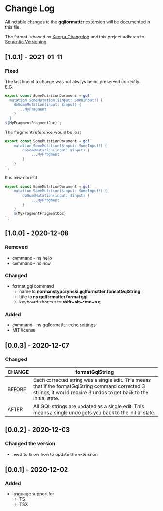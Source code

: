 # Change Log

All notable changes to the __gqlformatter__ extension will be documented in this file.

The format is based on [Keep a Changelog](http://keepachangelog.com/) and this project adheres to [Semantic Versioning](http://semver.org/).


## [1.0.1] - 2021-01-11

### Fixed

The last line of a change was not always being preserved correctly.  
E.G.
```javascript
export const SomeMutationDocument = gql`
  mutation SomeMutation($input: SomeInput!) {
    doSomeMutation(input: $input) {
      ...MyFragment
    }
  }
${MyFragmentFragmentDoc}`;
```
The fragment reference would be lost
```javascript
export const SomeMutationDocument = gql`
    mutation SomeMutation($input: SomeInput!) {
        doSomeMutation(input: $input) {
            ...MyFragment
        }
    }
`;
```
It is now correct
```javascript
export const SomeMutationDocument = gql`
    mutation SomeMutation($input: SomeInput!) {
        doSomeMutation(input: $input) {
            ...MyFragment
        }
    }
    ${MyFragmentFragmentDoc}
`;
```


## [1.0.0] - 2020-12-08

### Removed
- command - ns hello
- command - ns now

### Changed
- format gql command
  - name to __normanstypczynski.gqlformatter.formatGqlString__
  - title to __ns gqlformatter format gql__
  - keyboard shortcut to __shift+alt+cmd+n q__

### Added
- command - ns gqlformatter echo settings
- MIT license


## [0.0.3] - 2020-12-07

### Changed
|CHANGE|formatGqlString|
|-|-|
|BEFORE|Each corrected string was a single edit.  This means that if the formatGqlString command corrected 3 strings, it would require 3 undos to get back to the initial state.|
|AFTER|All GQL strings are updated as a single edit.  This means a single undo gets you back to the initial state.|


## [0.0.2] - 2020-12-03

### Changed the version
- need to know how to update the extension


## [0.0.1] - 2020-12-02

### Added
- language support for
  - TS
  - TSX
